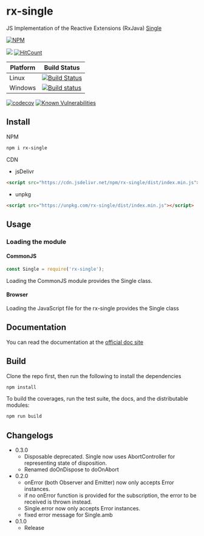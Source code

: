 # rx-single

JS Implementation of the Reactive Extensions (RxJava) [Single](http://reactivex.io/documentation/single.html)

[![NPM](https://nodei.co/npm/rx-single.png)](https://nodei.co/npm/rx-single/)

[![](https://data.jsdelivr.com/v1/package/npm/rx-single/badge)](https://www.jsdelivr.com/package/npm/rx-single)
[![HitCount](http://hits.dwyl.io/lxsmnsyc/rx-single.svg)](http://hits.dwyl.io/lxsmnsyc/rx-single)

| Platform | Build Status |
| --- | --- |
| Linux | [![Build Status](https://travis-ci.org/LXSMNSYC/rx-single.svg?branch=master)](https://travis-ci.org/LXSMNSYC/rx-single) |
| Windows | [![Build status](https://ci.appveyor.com/api/projects/status/mkjwe462uk80axx4?svg=true)](https://ci.appveyor.com/project/LXSMNSYC/rx-single) |


[![codecov](https://codecov.io/gh/LXSMNSYC/rx-single/branch/master/graph/badge.svg)](https://codecov.io/gh/LXSMNSYC/rx-single)
[![Known Vulnerabilities](https://snyk.io/test/github/LXSMNSYC/rx-single/badge.svg?targetFile=package.json)](https://snyk.io/test/github/LXSMNSYC/rx-single?targetFile=package.json)

## Install

NPM

```bash
npm i rx-single
```

CDN

* jsDelivr
```html
<script src="https://cdn.jsdelivr.net/npm/rx-single/dist/index.min.js"></script>
```

* unpkg
```html
<script src="https://unpkg.com/rx-single/dist/index.min.js"></script>
```

## Usage

### Loading the module

#### CommonJS

```js
const Single = require('rx-single');
```

Loading the CommonJS module provides the Single class.

#### Browser

Loading the JavaScript file for the rx-single provides the Single class

## Documentation

You can read the documentation at the [official doc site](https://lxsmnsyc.github.io/rx-single/)

## Build

Clone the repo first, then run the following to install the dependencies

```bash
npm install
```

To build the coverages, run the test suite, the docs, and the distributable modules:

```bash
npm run build
```

## Changelogs
* 0.3.0
  - Disposable deprecated. Single now uses AbortController for representing state of disposition.
  - Renamed doOnDispose to doOnAbort
* 0.2.0
  - onError (both Observer and Emitter) now only accepts Error instances.
  - if no onError function is provided for the subscription, the error to be received is thrown instead.
  - Single.error now only accepts Error instances.
  - fixed error message for Single.amb
* 0.1.0
  - Release